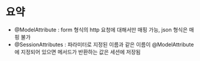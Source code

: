 # 요약
- @ModelAttribute : form 형식의 http 요청에 대해서만 매핑 가능, json 형식은 매핑 불가
- @SessionAttributes : 파라미터로 지정된 이름과 같은 이름이 @ModelAttribute에 지정되어 있으면 메서드가 반환하는 값은 세션에 저장됨
